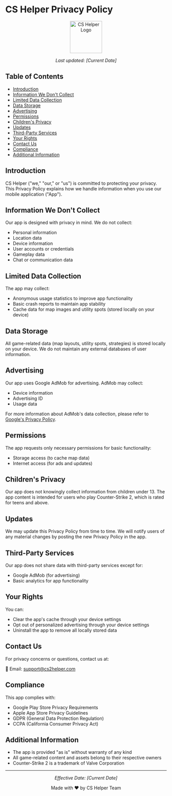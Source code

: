 # CS Helper Privacy Policy

<p align="center">
  <img src="assets/images/app_icon.png" width="100" alt="CS Helper Logo"/>
</p>

<p align="center">
  <em>Last updated: [Current Date]</em>
</p>

## Table of Contents
- [Introduction](#introduction)
- [Information We Don't Collect](#information-we-dont-collect)
- [Limited Data Collection](#limited-data-collection)
- [Data Storage](#data-storage)
- [Advertising](#advertising)
- [Permissions](#permissions)
- [Children's Privacy](#childrens-privacy)
- [Updates](#updates)
- [Third-Party Services](#third-party-services)
- [Your Rights](#your-rights)
- [Contact Us](#contact-us)
- [Compliance](#compliance)
- [Additional Information](#additional-information)

## Introduction

CS Helper ("we," "our," or "us") is committed to protecting your privacy. This Privacy Policy explains how we handle information when you use our mobile application ("App").

## Information We Don't Collect

Our app is designed with privacy in mind. We do not collect:

- Personal information
- Location data
- Device information
- User accounts or credentials
- Gameplay data
- Chat or communication data

## Limited Data Collection

The app may collect:

- Anonymous usage statistics to improve app functionality
- Basic crash reports to maintain app stability
- Cache data for map images and utility spots (stored locally on your device)

## Data Storage

All game-related data (map layouts, utility spots, strategies) is stored locally on your device. We do not maintain any external databases of user information.

## Advertising

Our app uses Google AdMob for advertising. AdMob may collect:

- Device information
- Advertising ID
- Usage data

For more information about AdMob's data collection, please refer to [Google's Privacy Policy](https://policies.google.com/privacy).

## Permissions

The app requests only necessary permissions for basic functionality:

- Storage access (to cache map data)
- Internet access (for ads and updates)

## Children's Privacy

Our app does not knowingly collect information from children under 13. The app content is intended for users who play Counter-Strike 2, which is rated for teens and above.

## Updates

We may update this Privacy Policy from time to time. We will notify users of any material changes by posting the new Privacy Policy in the app.

## Third-Party Services

Our app does not share data with third-party services except for:

- Google AdMob (for advertising)
- Basic analytics for app functionality

## Your Rights

You can:

- Clear the app's cache through your device settings
- Opt out of personalized advertising through your device settings
- Uninstall the app to remove all locally stored data

## Contact Us

For privacy concerns or questions, contact us at:

📧 Email: support@cs2helper.com

## Compliance

This app complies with:

- Google Play Store Privacy Requirements
- Apple App Store Privacy Guidelines
- GDPR (General Data Protection Regulation)
- CCPA (California Consumer Privacy Act)

## Additional Information

- The app is provided "as is" without warranty of any kind
- All game-related content and assets belong to their respective owners
- Counter-Strike 2 is a trademark of Valve Corporation

---

<p align="center">
  <em>Effective Date: [Current Date]</em>
</p>

<p align="center">
  Made with ❤️ by CS Helper Team
</p>
